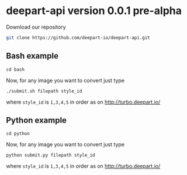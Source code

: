 # deepart-api version 0.0.1 pre-alpha

Download our repository
```bash
git clone https://github.com/deepart-io/deepart-api.git
```

## Bash example
```
cd bash
```

Now, for any image you want to convert just type
```
./submit.sh filepath style_id
```

where `style_id` is `1,3,4,5` in order as on http://turbo.deepart.io/

## Python example
```
cd python
```

Now, for any image you want to convert just type
```
python submit.py filepath style_id
```

where `style_id` is `1,3,4,5` in order as on http://turbo.deepart.io/
